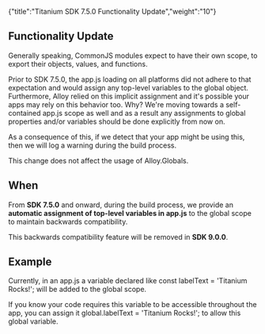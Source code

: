 {"title":"Titanium SDK 7.5.0 Functionality Update","weight":"10"}

## Functionality Update

Generally speaking, CommonJS modules expect to have their own scope, to export their objects, values, and functions.

Prior to SDK 7.5.0, the app.js loading on all platforms did not adhere to that expectation and would assign any top-level variables to the global object. Furthermore, Alloy relied on this implicit assignment and it's possible your apps may rely on this behavior too. Why? We're moving towards a self-contained app.js scope as well and as a result any assignments to global properties and/or variables should be done explicitly from now on.

As a consequence of this, if we detect that your app might be using this, then we will log a warning during the build process.

This change does not affect the usage of Alloy.Globals.

## When

From **SDK 7.5.0** and onward, during the build process, we provide an **automatic assignment of top-level variables in app.js** to the global scope to maintain backwards compatibility.

This backwards compatibility feature will be removed in **SDK 9.0.0**.

## Example

Currently, in an app.js a variable declared like const labelText = 'Titanium Rocks!'; will be added to the global scope.

If you know your code requires this variable to be accessible throughout the app, you can assign it global.labelText = 'Titanium Rocks!'; to allow this global variable.
